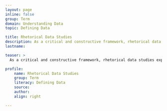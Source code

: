 ```yaml
---
layout: page
inline: false
group: Term
domain: Understanding Data
topic: Defining Data

title: Rhetorical Data Studies
description: As a critical and constructive framework, rhetorical data studies explores how data-driven stories, arguments, and visualizations communicate knowledge, garner public attention, and, among other actions, mediate socio-cultural change in order to help establish more ethically- minded and effective data-informed practices.
lastname: 

teaser: >
  As a critical and constructive framework, rhetorical data studies explores how data-driven stories, arguments, and visualizations communicate knowledge, garner public attention, and, among other actions, mediate socio-cultural change in order to help establish more ethically- minded and effective data-informed practices.

profile:
    name: Rhetorical Data Studies
    group: Term
    literacy: Defining Data
    source: 
    author: 
    align: right

---
```


